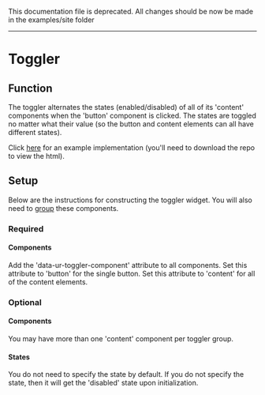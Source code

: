 This documentation file is deprecated. All changes should be now be made in the examples/site folder

---
# Toggler #

## Function ##

The toggler alternates the states (enabled/disabled) of all of its 'content' components when the 'button' component is clicked. The states are toggled no matter what their value (so the button and content elements can all have different states).

Click [here](../../examples/toggler.html) for an example implementation (you'll need to download the repo to view the html).

## Setup ##

Below are the instructions for constructing the toggler widget. You will also need to [group](../model/grouping.md) these components.

### Required ###

#### Components ####

Add the 'data-ur-toggler-component' attribute to all components. Set this attribute to 'button' for the single button. Set this attribute to 'content' for all of the content elements.

### Optional ###

#### Components ####

You may have more than one 'content' component per toggler group.

#### States ####

You do not need to specify the state by default. If you do not specify the state, then it will get the 'disabled' state upon initialization.